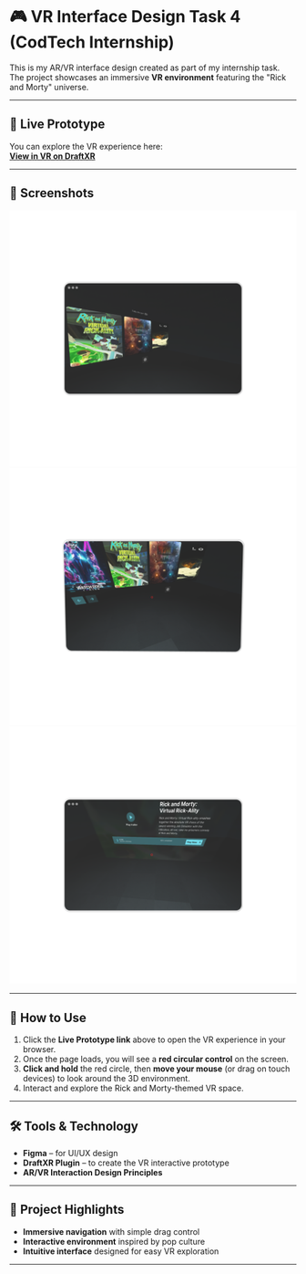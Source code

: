 # 🎮 VR Interface Design Task 4 (CodTech Internship)

This is my AR/VR interface design created as part of my internship task.  
The project showcases an immersive **VR environment** featuring the "Rick and Morty" universe.

---

## 🔗 Live Prototype
You can explore the VR experience here:  
[**View in VR on DraftXR**](https://app.draftxr.com/vr/jQQhw5)

---

## 📸 Screenshots
![Screenshot 1](https://github.com/deepika1163/codetech_internship/blob/main/task-4/vrimg1.png?raw=true)
![Screenshot 2](https://github.com/deepika1163/codetech_internship/blob/main/task-4/vrimg2.png?raw=true)
![Screenshot 3](https://github.com/deepika1163/codetech_internship/blob/main/task-4/vrimg3.png?raw=true)

---

## 📖 How to Use
1. Click the **Live Prototype link** above to open the VR experience in your browser.
2. Once the page loads, you will see a **red circular control** on the screen.
3. **Click and hold** the red circle, then **move your mouse** (or drag on touch devices) to look around the 3D environment.
4. Interact and explore the Rick and Morty-themed VR space.

---

## 🛠 Tools & Technology
- **Figma** – for UI/UX design
- **DraftXR Plugin** – to create the VR interactive prototype
- **AR/VR Interaction Design Principles**

---

## 📌 Project Highlights
- **Immersive navigation** with simple drag control
- **Interactive environment** inspired by pop culture
- **Intuitive interface** designed for easy VR exploration

---



